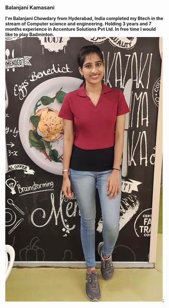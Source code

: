 ### Balanjani Kamasani
**I'm Balanjani Chowdary from Hyderabad, India completed my Btech in the stream of Computer science and engineering. Holding 3 years and 7 months experience in Accenture Solutions Pvt Ltd. In free time I would like to play Badminton.**
![Balanjani Kamasani](My_pic.jpg);